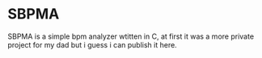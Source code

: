 # SBPMA
SBPMA is a simple bpm analyzer wtitten in C, at first it was a more private project for my dad but i guess i can publish it here.
